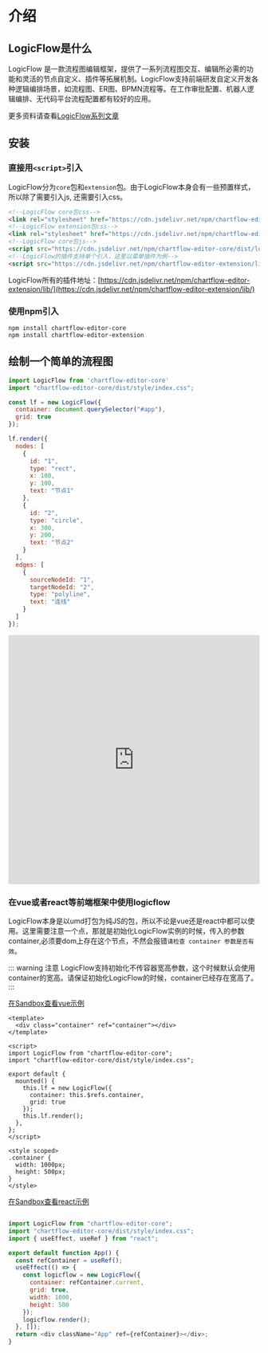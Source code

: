 # 介绍

## LogicFlow是什么

LogicFlow 是一款流程图编辑框架，提供了一系列流程图交互、编辑所必需的功能和灵活的节点自定义、插件等拓展机制。LogicFlow支持前端研发自定义开发各种逻辑编排场景，如流程图、ER图、BPMN流程等。在工作审批配置、机器人逻辑编排、无代码平台流程配置都有较好的应用。

更多资料请查看[LogicFlow系列文章](/article/article01.html)

## 安装

### 直接用`<script>`引入

LogicFlow分为`core`包和`extension`包。由于LogicFlow本身会有一些预置样式，所以除了需要引入js, 还需要引入css。


```html
<!--LogicFlow core包css-->
<link rel="stylesheet" href="https://cdn.jsdelivr.net/npm/chartflow-editor-core/dist/style/index.css" />
<!--LogicFlow extension包css-->
<link rel="stylesheet" href="https://cdn.jsdelivr.net/npm/chartflow-editor-extension/lib/style/index.css" />
<!--LogicFlow core包js-->
<script src="https://cdn.jsdelivr.net/npm/chartflow-editor-core/dist/logic-flow.js"></script>
<!--LogicFlow的插件支持单个引入，这里以菜单插件为例-->
<script src="https://cdn.jsdelivr.net/npm/chartflow-editor-extension/lib/Menu.js"></script>

```

LogicFlow所有的插件地址：[https://cdn.jsdelivr.net/npm/chartflow-editor-extension/lib/](https://cdn.jsdelivr.net/npm/chartflow-editor-extension/lib/)

### 使用npm引入

```shell
npm install chartflow-editor-core
npm install chartflow-editor-extension
```

## 绘制一个简单的流程图


```js
import LogicFlow from 'chartflow-editor-core'
import "chartflow-editor-core/dist/style/index.css";

const lf = new LogicFlow({
  container: document.querySelector("#app"),
  grid: true
});

lf.render({
  nodes: [
    {
      id: "1",
      type: "rect",
      x: 100,
      y: 100,
      text: "节点1"
    },
    {
      id: "2",
      type: "circle",
      x: 300,
      y: 200,
      text: "节点2"
    }
  ],
  edges: [
    {
      sourceNodeId: "1",
      targetNodeId: "2",
      type: "polyline",
      text: "连线"
    }
  ]
});
```

<iframe src="https://codesandbox.io/embed/cranky-rubin-700y0?fontsize=14&hidenavigation=1&theme=dark"
  style="width:100%; height:500px; border:0; border-radius: 4px; overflow:hidden;"
  title="cranky-rubin-700y0"
  allow="accelerometer; ambient-light-sensor; camera; encrypted-media; geolocation; gyroscope; hid; microphone; midi; payment; usb; vr; xr-spatial-tracking"
  sandbox="allow-forms allow-modals allow-popups allow-presentation allow-same-origin allow-scripts"
></iframe>

### 在vue或者react等前端框架中使用logicflow

LogicFlow本身是以umd打包为纯JS的包，所以不论是vue还是react中都可以使用。这里需要注意一个点，那就是初始化LogicFlow实例的时候，传入的参数container,必须要dom上存在这个节点，不然会报错`请检查 container 参数是否有效`。

::: warning 注意
LogicFlow支持初始化不传容器宽高参数，这个时候默认会使用container的宽高。请保证初始化LogicFlow的时候，container已经存在宽高了。
:::

[在Sandbox查看vue示例](https://codesandbox.io/s/github/towersxu/logicflow-vue-base/tree/main/?fontsize=14&hidenavigation=1&theme=dark)
```vue
<template>
  <div class="container" ref="container"></div>
</template>

<script>
import LogicFlow from "chartflow-editor-core";
import "chartflow-editor-core/dist/style/index.css";

export default {
  mounted() {
    this.lf = new LogicFlow({
      container: this.$refs.container,
      grid: true
    });
    this.lf.render();
  },
};
</script>

<style scoped>
.container {
  width: 1000px;
  height: 500px;
}
</style>
```

[在Sandbox查看react示例](https://codesandbox.io/s/github/towersxu/logicflow-react-base/tree/main/?fontsize=14&hidenavigation=1&theme=dark)

```js

import LogicFlow from "chartflow-editor-core";
import "chartflow-editor-core/dist/style/index.css";
import { useEffect, useRef } from "react";

export default function App() {
  const refContainer = useRef();
  useEffect(() => {
    const logicflow = new LogicFlow({
      container: refContainer.current,
      grid: true,
      width: 1000,
      height: 500
    });
    logicflow.render();
  }, []);
  return <div className="App" ref={refContainer}></div>;
}

```
